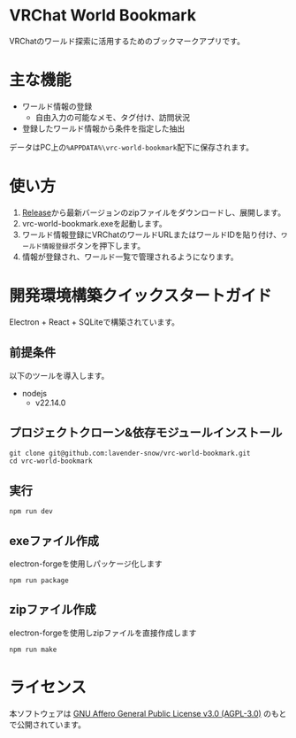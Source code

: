# VRChat World Bookmark

VRChatのワールド探索に活用するためのブックマークアプリです。

# 主な機能

- ワールド情報の登録
  - 自由入力の可能なメモ、タグ付け、訪問状況
- 登録したワールド情報から条件を指定した抽出

データはPC上の`%APPDATA%\vrc-world-bookmark`配下に保存されます。

# 使い方

1. [Release](https://github.com/lavender-snow/vrc-world-bookmark/releases)から最新バージョンのzipファイルをダウンロードし、展開します。
2. vrc-world-bookmark.exeを起動します。
3. ワールド情報登録にVRChatのワールドURLまたはワールドIDを貼り付け、`ワールド情報登録`ボタンを押下します。
4. 情報が登録され、ワールド一覧で管理されるようになります。

# 開発環境構築クイックスタートガイド

Electron + React + SQLiteで構築されています。

## 前提条件

以下のツールを導入します。
- nodejs
  - v22.14.0

## プロジェクトクローン&依存モジュールインストール

```
git clone git@github.com:lavender-snow/vrc-world-bookmark.git
cd vrc-world-bookmark
```

## 実行

```
npm run dev
```

## exeファイル作成

electron-forgeを使用しパッケージ化します

```
npm run package
```

## zipファイル作成

electron-forgeを使用しzipファイルを直接作成します

```
npm run make
```

# ライセンス

本ソフトウェアは [GNU Affero General Public License v3.0 (AGPL-3.0)](https://www.gnu.org/licenses/agpl-3.0.html) のもとで公開されています。

